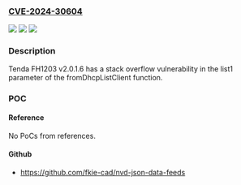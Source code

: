 ### [CVE-2024-30604](https://cve.mitre.org/cgi-bin/cvename.cgi?name=CVE-2024-30604)
![](https://img.shields.io/static/v1?label=Product&message=n%2Fa&color=blue)
![](https://img.shields.io/static/v1?label=Version&message=n%2Fa&color=blue)
![](https://img.shields.io/static/v1?label=Vulnerability&message=n%2Fa&color=brighgreen)

### Description

Tenda FH1203 v2.0.1.6 has a stack overflow vulnerability in the list1 parameter of the fromDhcpListClient function.

### POC

#### Reference
No PoCs from references.

#### Github
- https://github.com/fkie-cad/nvd-json-data-feeds

